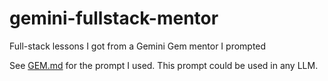 # gemini-fullstack-mentor
Full-stack lessons I got from a Gemini Gem mentor I prompted

See [GEM.md](GEM.md) for the prompt I used. This prompt could be used in any LLM.
